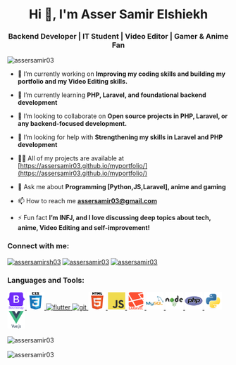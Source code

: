 <h1 align="center">Hi 👋, I'm Asser Samir Elshiekh</h1>
<h3 align="center">Backend Developer | IT Student | Video Editor | Gamer & Anime Fan</h3>

<p align="left"> <img src="https://komarev.com/ghpvc/?username=assersamir03&label=Profile%20views&color=0e75b6&style=flat" alt="assersamir03" /> </p>

- 🔭 I’m currently working on **Improving my coding skills and building my portfolio and my Video Editing skills.**

- 🌱 I’m currently learning **PHP, Laravel, and foundational backend development**

- 👯 I’m looking to collaborate on **Open source projects in PHP, Laravel, or any backend-focused development.**

- 🤝 I’m looking for help with **Strengthening my skills in Laravel and PHP development**

- 👨‍💻 All of my projects are available at [https://assersamir03.github.io/myportfolio/](https://assersamir03.github.io/myportfolio/)

- 💬 Ask me about **Programming [Python,JS,Laravel], anime and gaming**

- 📫 How to reach me **assersamir03@gmail.com**

- ⚡ Fun fact **I’m INFJ, and I love discussing deep topics about tech, anime, Video Editing and self-improvement!**

<h3 align="left">Connect with me:</h3>
<p align="left">
<a href="https://twitter.com/assersamirsh03" target="blank"><img align="center" src="https://raw.githubusercontent.com/rahuldkjain/github-profile-readme-generator/master/src/images/icons/Social/twitter.svg" alt="assersamirsh03" height="30" width="40" /></a>
<a href="https://www.linkedin.com/in/asser-samir-b0150a234" target="blank"><img align="center" src="https://raw.githubusercontent.com/rahuldkjain/github-profile-readme-generator/master/src/images/icons/Social/linked-in-alt.svg" alt="assersamir03" height="30" width="40" /></a>
<a href="https://discord.gg/peNzDJ8D" target="blank"><img align="center" src="https://raw.githubusercontent.com/rahuldkjain/github-profile-readme-generator/master/src/images/icons/Social/discord.svg" alt="assersamir03" height="30" width="40" /></a>
</p>

<h3 align="left">Languages and Tools:</h3>
<p align="left"> <a href="https://getbootstrap.com" target="_blank" rel="noreferrer"> <img src="https://raw.githubusercontent.com/devicons/devicon/master/icons/bootstrap/bootstrap-plain-wordmark.svg" alt="bootstrap" width="40" height="40"/> </a> <a href="https://www.w3schools.com/css/" target="_blank" rel="noreferrer"> <img src="https://raw.githubusercontent.com/devicons/devicon/master/icons/css3/css3-original-wordmark.svg" alt="css3" width="40" height="40"/> </a> <a href="https://flutter.dev" target="_blank" rel="noreferrer"> <img src="https://www.vectorlogo.zone/logos/flutterio/flutterio-icon.svg" alt="flutter" width="40" height="40"/> </a> <a href="https://git-scm.com/" target="_blank" rel="noreferrer"> <img src="https://www.vectorlogo.zone/logos/git-scm/git-scm-icon.svg" alt="git" width="40" height="40"/> </a> <a href="https://www.w3.org/html/" target="_blank" rel="noreferrer"> <img src="https://raw.githubusercontent.com/devicons/devicon/master/icons/html5/html5-original-wordmark.svg" alt="html5" width="40" height="40"/> </a> <a href="https://developer.mozilla.org/en-US/docs/Web/JavaScript" target="_blank" rel="noreferrer"> <img src="https://raw.githubusercontent.com/devicons/devicon/master/icons/javascript/javascript-original.svg" alt="javascript" width="40" height="40"/> </a> <a href="https://laravel.com/" target="_blank" rel="noreferrer"> <img src="https://raw.githubusercontent.com/devicons/devicon/master/icons/laravel/laravel-plain-wordmark.svg" alt="laravel" width="40" height="40"/> </a> <a href="https://www.mysql.com/" target="_blank" rel="noreferrer"> <img src="https://raw.githubusercontent.com/devicons/devicon/master/icons/mysql/mysql-original-wordmark.svg" alt="mysql" width="40" height="40"/> </a> <a href="https://nodejs.org" target="_blank" rel="noreferrer"> <img src="https://raw.githubusercontent.com/devicons/devicon/master/icons/nodejs/nodejs-original-wordmark.svg" alt="nodejs" width="40" height="40"/> </a> <a href="https://www.php.net" target="_blank" rel="noreferrer"> <img src="https://raw.githubusercontent.com/devicons/devicon/master/icons/php/php-original.svg" alt="php" width="40" height="40"/> </a> <a href="https://www.python.org" target="_blank" rel="noreferrer"> <img src="https://raw.githubusercontent.com/devicons/devicon/master/icons/python/python-original.svg" alt="python" width="40" height="40"/> </a> <a href="https://vuejs.org/" target="_blank" rel="noreferrer"> <img src="https://raw.githubusercontent.com/devicons/devicon/master/icons/vuejs/vuejs-original-wordmark.svg" alt="vuejs" width="40" height="40"/> </a> </p>

<p><img align="center" src="https://github-readme-stats.vercel.app/api/top-langs?username=assersamir03&show_icons=true&locale=en&layout=compact" alt="assersamir03" /></p>

<p><img align="center" src="https://github-readme-streak-stats.herokuapp.com/?user=assersamir03&" alt="assersamir03" /></p>
